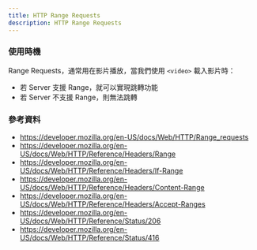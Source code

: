 ```yaml
---
title: HTTP Range Requests
description: HTTP Range Requests
---
```


### 使用時機

Range Requests，通常用在影片播放，當我們使用 `<video>` 載入影片時：

- 若 Server 支援 Range，就可以實現跳轉功能
- 若 Server 不支援 Range，則無法跳轉

### 參考資料

- https://developer.mozilla.org/en-US/docs/Web/HTTP/Range_requests
- https://developer.mozilla.org/en-US/docs/Web/HTTP/Reference/Headers/Range
- https://developer.mozilla.org/en-US/docs/Web/HTTP/Reference/Headers/If-Range
- https://developer.mozilla.org/en-US/docs/Web/HTTP/Reference/Headers/Content-Range
- https://developer.mozilla.org/en-US/docs/Web/HTTP/Reference/Headers/Accept-Ranges
- https://developer.mozilla.org/en-US/docs/Web/HTTP/Reference/Status/206
- https://developer.mozilla.org/en-US/docs/Web/HTTP/Reference/Status/416
